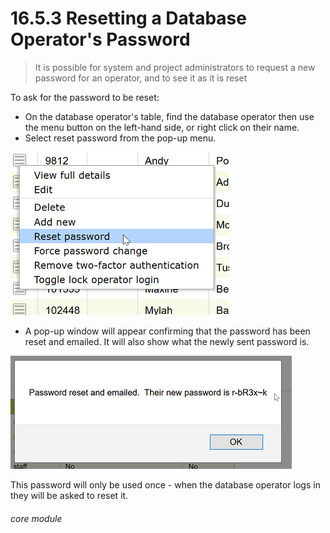 # 16.5.3 <i class="fas fa-address-card"></i>  Resetting a Database Operator's Password

> It is possible for system and project administrators to request a new password for an operator, and to see it as it is reset



To ask for the password to be reset:

- On the database operator's table, find the database operator then use the menu button on the left-hand side, or right click on their name.
- Select reset password from the pop-up menu.

![Reset Password](16.5.3a.png)

- A pop-up window will appear confirming that the password has been reset and emailed. It will also show what the newly sent password is.

![Password Notification](16.5.3b.png)

This password will only be used once - when the database operator logs in they will be asked to reset it.


###### core module

